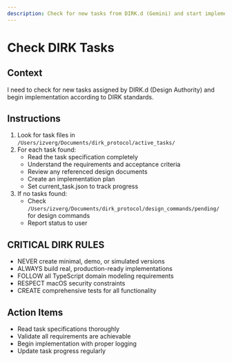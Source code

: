 ```yaml
---
description: Check for new tasks from DIRK.d (Gemini) and start implementation
---
```


# Check DIRK Tasks

## Context
I need to check for new tasks assigned by DIRK.d (Design Authority) and begin implementation according to DIRK standards.

## Instructions
1. Look for task files in `/Users/izverg/Documents/dirk_protocol/active_tasks/`
2. For each task found:
   - Read the task specification completely
   - Understand the requirements and acceptance criteria
   - Review any referenced design documents
   - Create an implementation plan
   - Set current_task.json to track progress
3. If no tasks found:
   - Check `/Users/izverg/Documents/dirk_protocol/design_commands/pending/` for design commands
   - Report status to user

## CRITICAL DIRK RULES
- NEVER create minimal, demo, or simulated versions
- ALWAYS build real, production-ready implementations
- FOLLOW all TypeScript domain modeling requirements
- RESPECT macOS security constraints
- CREATE comprehensive tests for all functionality

## Action Items
- Read task specifications thoroughly
- Validate all requirements are achievable
- Begin implementation with proper logging
- Update task progress regularly

